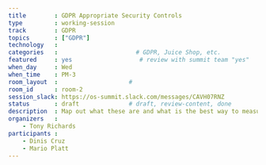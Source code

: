 ```yaml
---
title        : GDPR Appropriate Security Controls
type         : working-session
track        : GDPR
topics       : ["GDPR"]
technology   :
categories   :                      # GDPR, Juice Shop, etc.
featured     : yes                   # review with summit team "yes"
when_day     : Wed
when_time    : PM-3
room_layout  :                    #
room_id      : room-2
session_slack: https://os-summit.slack.com/messages/CAVH07RNZ
status       : draft              # draft, review-content, done
description  : Map out what these are and what is the best way to measure them
organizers   :
    - Tony Richards
participants :
    - Dinis Cruz
    - Mario Platt
---
```


<!--(add intro)

## WHY

(...)

## What

(...)

## Outcomes

(...)

## References

(...)-->
